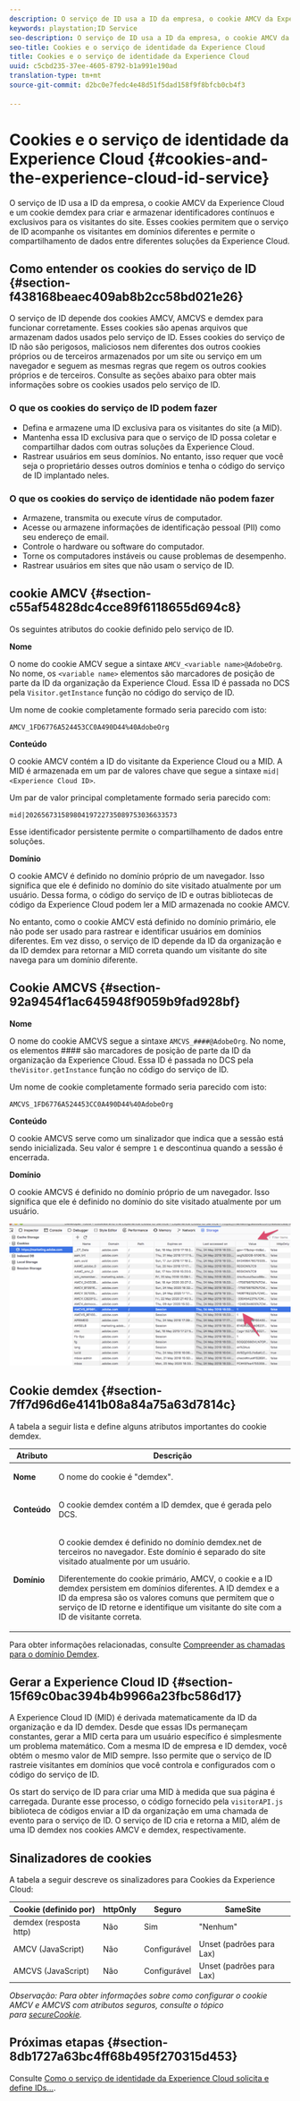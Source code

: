 ```yaml
---
description: O serviço de ID usa a ID da empresa, o cookie AMCV da Experience Cloud e um cookie demdex para criar e armazenar identificadores contínuos e exclusivos para os visitantes do site. Esses cookies permitem que o serviço de ID acompanhe os visitantes em domínios diferentes e permite o compartilhamento de dados entre diferentes soluções da Experience Cloud.
keywords: playstation;ID Service
seo-description: O serviço de ID usa a ID da empresa, o cookie AMCV da Experience Cloud e um cookie demdex para criar e armazenar identificadores contínuos e exclusivos para os visitantes do site. Esses cookies permitem que o serviço de ID acompanhe os visitantes em domínios diferentes e permite o compartilhamento de dados entre diferentes soluções da Experience Cloud.
seo-title: Cookies e o serviço de identidade da Experience Cloud
title: Cookies e o serviço de identidade da Experience Cloud
uuid: c5cbd235-37ee-4605-8792-b1a991e190ad
translation-type: tm+mt
source-git-commit: d2bc0e7fedc4e48d51f5dad158f9f8bfcb0cb4f3

---
```



# Cookies e o serviço de identidade da Experience Cloud {#cookies-and-the-experience-cloud-id-service}

O serviço de ID usa a ID da empresa, o cookie AMCV da Experience Cloud e um cookie demdex para criar e armazenar identificadores contínuos e exclusivos para os visitantes do site. Esses cookies permitem que o serviço de ID acompanhe os visitantes em domínios diferentes e permite o compartilhamento de dados entre diferentes soluções da Experience Cloud.

## Como entender os cookies do serviço de ID {#section-f438168beaec409ab8b2cc58bd021e26}

O serviço de ID depende dos cookies AMCV, AMCVS e demdex para funcionar corretamente. Esses cookies são apenas arquivos que armazenam dados usados pelo serviço de ID. Esses cookies do serviço de ID não são perigosos, maliciosos nem diferentes dos outros cookies próprios ou de terceiros armazenados por um site ou serviço em um navegador e seguem as mesmas regras que regem os outros cookies próprios e de terceiros. Consulte as seções abaixo para obter mais informações sobre os cookies usados pelo serviço de ID.

### O que os cookies do serviço de ID podem fazer

* Defina e armazene uma ID exclusiva para os visitantes do site (a MID).
* Mantenha essa ID exclusiva para que o serviço de ID possa coletar e compartilhar dados com outras soluções da Experience Cloud.
* Rastrear usuários em seus domínios. No entanto, isso requer que você seja o proprietário desses outros domínios e tenha o código do serviço de ID implantado neles.

### O que os cookies do serviço de identidade não podem fazer

* Armazene, transmita ou execute vírus de computador.
* Acesse ou armazene informações de identificação pessoal (PII) como seu endereço de email.
* Controle o hardware ou software do computador.
* Torne os computadores instáveis ou cause problemas de desempenho.
* Rastrear usuários em sites que não usam o serviço de ID.

## cookie AMCV {#section-c55af54828dc4cce89f6118655d694c8}

Os seguintes atributos do cookie definido pelo serviço de ID.

**Nome**

O nome do cookie AMCV segue a sintaxe `AMCV_<variable name>@AdobeOrg`. No nome, os `<variable name>` elementos são marcadores de posição de parte da ID da organização da Experience Cloud. Essa ID é passada no DCS pela `Visitor.getInstance` função no código do serviço de ID.

Um nome de cookie completamente formado seria parecido com isto:

```
AMCV_1FD6776A524453CC0A490D44%40AdobeOrg
```

**Conteúdo**

O cookie AMCV contém a ID do visitante da Experience Cloud ou a MID. A MID é armazenada em um par de valores chave que segue a sintaxe `mid|<Experience Cloud ID>`.

Um par de valor principal completamente formado seria parecido com:

```
mid|20265673158980419722735089753036633573
```

Esse identificador persistente permite o compartilhamento de dados entre soluções.

**Domínio**

O cookie AMCV é definido no domínio próprio de um navegador. Isso significa que ele é definido no domínio do site visitado atualmente por um usuário. Dessa forma, o código do serviço de ID e outras bibliotecas de código da Experience Cloud podem ler a MID armazenada no cookie AMCV.

No entanto, como o cookie AMCV está definido no domínio primário, ele não pode ser usado para rastrear e identificar usuários em domínios diferentes. Em vez disso, o serviço de ID depende da ID da organização e da ID demdex para retornar a MID correta quando um visitante do site navega para um domínio diferente.

## Cookie AMCVS {#section-92a9454f1ac645948f9059b9fad928bf}

**Nome**

O nome do cookie AMCVS segue a sintaxe `AMCVS_####@AdobeOrg`. No nome, os elementos #### são marcadores de posição de parte da ID da organização da Experience Cloud. Essa ID é passada no DCS pela `theVisitor.getInstance` função no código do serviço de ID.

Um nome de cookie completamente formado seria parecido com isto:

```
AMCVS_1FD6776A524453CC0A490D44%40AdobeOrg
```

**Conteúdo**

O cookie AMCVS serve como um sinalizador que indica que a sessão está sendo inicializada. Seu valor é sempre `1` e descontinua quando a sessão é encerrada.

**Domínio**

O cookie AMCVS é definido no domínio próprio de um navegador. Isso significa que ele é definido no domínio do site visitado atualmente por um usuário.

![](assets/AMCVS-cookie.png)

## Cookie demdex {#section-7ff7d96d6e4141b08a84a75a63d7814c}

A tabela a seguir lista e define alguns atributos importantes do cookie demdex.

<table id="table_18E3CAF3550E4BB6A199736AACE39202"> 
 <thead> 
  <tr> 
   <th colname="col1" class="entry"> Atributo </th> 
   <th colname="col2" class="entry"> Descrição </th> 
  </tr> 
 </thead>
 <tbody> 
  <tr> 
   <td colname="col1"> <p> <b>Nome</b> </p> </td> 
   <td colname="col2"> <p>O nome do cookie é "demdex". </p> </td> 
  </tr> 
  <tr> 
   <td colname="col1"> <p> <b>Conteúdo</b> </p> </td> 
   <td colname="col2"> <p>O cookie demdex contém a ID demdex, que é gerada pelo DCS. </p> </td> 
  </tr> 
  <tr> 
   <td colname="col1"> <p> <b>Domínio</b> </p> </td> 
   <td colname="col2"> <p>O cookie demdex é definido no domínio demdex.net de terceiros no navegador. Este domínio é separado do site visitado atualmente por um usuário. </p> <p>Diferentemente do cookie primário, AMCV, o cookie e a ID demdex persistem em domínios diferentes. A ID demdex e a ID da empresa são os valores comuns que permitem que o serviço de ID retorne e identifique um visitante do site com a ID de visitante correta. </p> </td> 
  </tr> 
 </tbody> 
</table>

Para obter informações relacionadas, consulte [Compreender as chamadas para o domínio Demdex](https://docs.adobe.com/content/help/pt-BR/audience-manager/user-guide/reference/demdex-calls.html).

## Gerar a Experience Cloud ID {#section-15f69c0bac394b4b9966a23fbc586d17}

A Experience Cloud ID (MID) é derivada matematicamente da ID da organização e da ID demdex. Desde que essas IDs permaneçam constantes, gerar a MID certa para um usuário específico é simplesmente um problema matemático. Com a mesma ID de empresa e ID demdex, você obtém o mesmo valor de MID sempre. Isso permite que o serviço de ID rastreie visitantes em domínios que você controla e configurados com o código do serviço de ID.

Os start do serviço de ID para criar uma MID à medida que sua página é carregada. Durante esse processo, o código fornecido pela `visitorAPI.js` biblioteca de códigos enviar a ID da organização em uma chamada de evento para o serviço de ID. O serviço de ID cria e retorna a MID, além de uma ID demdex nos cookies AMCV e demdex, respectivamente.

## Sinalizadores de cookies

A tabela a seguir descreve os sinalizadores para Cookies da Experience Cloud:

| Cookie (definido por) | httpOnly | Seguro | SameSite |
|--- |--- |--- |--- |
| demdex (resposta http) | Não | Sim | &quot;Nenhum&quot; |
| AMCV (JavaScript) | Não | Configurável | Unset (padrões para Lax) |
| AMCVS (JavaScript) | Não | Configurável | Unset (padrões para Lax) |

*Observação: Para obter informações sobre como configurar o cookie AMCV e AMCVS com atributos seguros, consulte o tópico para [secureCookie](https://docs.adobe.com/content/help/pt-BR/id-service/using/id-service-api/configurations/securecookie.html).*

## Próximas etapas {#section-8db1727a63bc4ff68b495f270315d453}

Consulte [Como o serviço de identidade da Experience Cloud solicita e define IDs...](../introduction/id-request.md#concept-2caacebb1d244402816760e9b8bcef6a).
